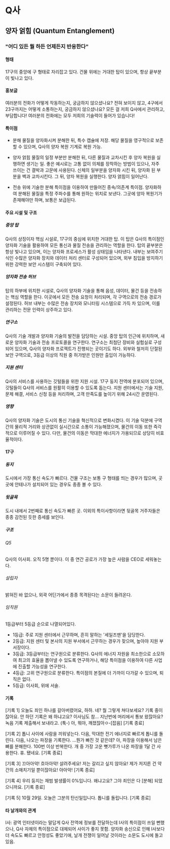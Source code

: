 # Q사

## 양자 얽힘 (Quantum Entanglement)

### "어디 있든 뭘 하든 언제든지 반응한다"

#### 형태

17구의 중앙에 구 형태로 자리잡고 있다.
건물 위에는 거대한 탑이 있으며, 항상 끝부분이 빛나고 있다.

#### 홍보글

여러분의 전화가 어떻게 작동하는지, 궁금하지 않으셨나요?
전혀 보이지 않고, 4구에서 23구까지는 어떻게 소통하는지, 궁금하지 않으셨나요?
모든 걸 저희 Q사에서 관리하고, 부담합니다!
여러분의 전화에는 모두 저희의 기술력이 들어가 있습니다!

#### 특이점

- 분해
물질을 양자화시켜 분해한 뒤, 특수 캡슐에 저장. 해당 물질을 영구적으로 보존할 수 있으며, Q사의 양자 복원 기계로 복원 가능.

- 양자 얽힘
물질의 일정 부분만 분해한 뒤, 다른 물질과 교차시킨 후 양자 복원을 실행하면 생기는 일.
좋은 예시로는 고통 없이 의체를 장착하는 방법이 있으나, 자주 쓰이는 건 결박과 고문에 사용된다.
신체의 일부분을 양자화 시킨 뒤, 양자화 된 부분을 벽과 교차시킨다. 그 뒤, 양자 복원을 실행한다.
양자 얽힘이 일어난다.

- 전송
위에 기술한 분해 특이점을 이용하여 만들어진 종속/의존계 특이점.
양자화하여 분해된 물질을 특정 주파수를 통해 원하는 위치로 보낸다.
그곳에 양자 복원기가 존재해야만 하며, 보통은 보급된다.

#### 주요 시설 및 구조

##### 중앙 탑

Q사의 상징이자 핵심 시설로, 17구의 중심에 위치한 거대한 탑. 이 탑은 Q사의 특이점인 양자화 기술을 활용하여 모든 통신과 물질 전송을 관리하는 역할을 한다. 탑의 끝부분은 항상 빛나고 있으며, 이는 양자화 프로세스가 활성 상태임을 나타낸다. 내부는 보여주기 식인 수많은 양자화 장치와 데이터 처리 센터로 구성되어 있으며, 외부 침입을 방지하기 위한 강력한 보안 시스템이 구축되어 있다.

##### 양자화 전송 허브

탑의 하부에 위치한 시설로, Q사의 양자화 기술을 통해 음성, 데이터, 물건 등을 전송하는 핵심 역할을 한다. 이곳에서 모든 전송 요청이 처리되며, 각 구역으로의 전송 경로가 설정된다. 허브 내부는 수많은 전송 장치와 모니터링 시스템으로 가득 차 있으며, 이를 관리하는 전문 인력이 상주하고 있다.

##### 연구소

Q사의 기술 개발과 양자화 기술의 발전을 담당하는 시설. 중앙 탑의 인근에 위치하며, 새로운 양자화 기술과 전송 프로토콜을 연구한다.
연구소는 최첨단 장비와 실험실로 구성되어 있으며, Q사의 양자화 프로젝트가 진행되는 곳이기도 하다.
외부와 철저히 단절된 보안 구역으로, 3등급 이상의 직원 중 허가받은 인원만 출입이 가능하다.

##### 지원 센터

Q사의 서비스를 사용하는 깃털들을 위한 지원 시설. 17구 둥지 전역에 분포되어 있으며, 깃털들이 Q사의 서비스를 원활히 이용할 수 있도록 돕는다.
지원 센터에서는 기술 지원, 문제 해결, 서비스 신청 등을 처리하며, 고객 만족도를 높이기 위해 24시간 운영된다.

##### 영향

Q사의 양자화 기술은 도시의 통신 기술을 혁신적으로 변화시켰다.
이 기술 덕분에 구역 간의 물리적 거리와 상관없이 실시간으로 소통이 가능해졌으며, 물건의 이동 또한 즉각적으로 이루어질 수 있다.
다만, 물건의 이동은 막대한 에너지가 가용되므로 상당히 비효율적이다.

#### 17구

##### 둥지

도시에서 가장 통신 속도가 빠르다. 건물 구조는 보통 구 형태를 띄는 경우가 많으며, 곳곳에 안테나가 설치되어 있는 경우도 종종 볼 수 있다.

##### 뒷골목

도시 내에서 2번째로 통신 속도가 빠른 곳. 이외의 특이사항이라면 뒷골목 거주자들은 종종 감전된 듯한 증세를 보인다.

##### 구조

###### Q5

Q사의 이사회. 오직 5명 뿐이다. 이 중 연간 공로가 가장 높은 사람을 CEO로 세워놓는다.

###### 설립자

밝혀진 바 없으나, 외곽 어딘가에서 종종 목격된다는 소문이 들려온다.

###### 임직원

1등급부터 5등급 순으로 나열되어있다.

- 1등급: 주로 지원 센터에서 근무하며, 흔히 말하는 '세일즈맨'을 담당한다.
- 2등급: 지원 센터 및 본사의 지원 부서에서 근무하는 경우가 잦으며, 높아야 지원 부서장이다.
- 3등급: 3등급부터는 연구원으로 분류한다. Q사의 에너지 자원을 최소한으로 소모하여 최고의 효율을 뽑아낼 수 있도록 연구하거나, 해당 특이점을 이용하여 다른 사업에 진출할 가능성을 연구한다.
- 4등급: 고위 연구원으로 분류한다. 특이점의 본질에 더 가까이 다가갈 수 있으며, 퇴직은 없다.
- 5등급: 이사회, 위에 서술.

#### 기록

[기록 1]
오늘도 죄인 하나를 갈아버렸어요, 하하. 네? 뭘 그렇게 쳐다보세요? 기록 중이잖아요. 안 하던 기록은 왜 하냐고요? 이사님도 참...
지난번에 머리에서 통보 왔잖아요? 녹음 기록 제출해서 보내라고. (툭-) 아, 뭐야, 깨졌잖아ㅇ-[잡음] [기록 종료]

[기록 2]
톱니 사이에 사람을 끼워넣는다. 다음, 막대한 전기 에너지로 빠르게 톱니를 돌린다. 다음, 나오는 파장을 기록한다.
...뭔가 빠진 것 같은데? 아, 파장을 이용해서 남은 뼈를 분해한다. 100번 이상 반복한다. 개 중 가장 고운 뼛가루가 나온 파장을 1달 간 사용한다. 휴. 됐네요. [기록 종료]

[기록 3]
끄아아악! 흐아아악! 살려주세요! 저는 갈리고 싶지 않아요! 제가 저지른 건 약간의 소매치기일 뿐이잖아요! 아아악! [기록 종료]

[기록 4]
우리 둥지는 재범 발생률이 0%입니다. 왜냐고요? 그야 죄인은 다 [분해] 되었으니까요. [기록 종료]

[기록 5]
10월 29일. 오늘은 그분의 탄신일입니다. 톱니를 돌립니다. [기록 종료]

#### 타 날개와의 관계

I사: 광역 인터넷이라는 말답게 Q사 전역에 정보를 전달하는데 I사의 특이점이 쓰일 뻔했으나, Q사 자체의 특이점으로 대체되어 사이가 좋지 못함. 양자화 송신으로 인해 I사보다 더 속도도 빠르고 안정성도 좋았기애, 날개 전쟁이 일어날 것이라는 소문도 도시에 돌고 있음.
